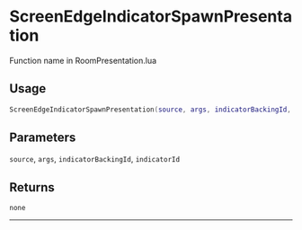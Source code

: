 # ScreenEdgeIndicatorSpawnPresentation
Function name in RoomPresentation.lua
## Usage
```lua
ScreenEdgeIndicatorSpawnPresentation(source, args, indicatorBackingId, indicatorId)
```
## Parameters
`source`, `args`, `indicatorBackingId`, `indicatorId`
## Returns
`none`

---
